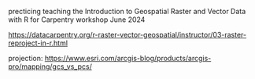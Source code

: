 precticing teaching the Introduction to Geospatial Raster and Vector Data with R for Carpentry workshop June 2024

https://datacarpentry.org/r-raster-vector-geospatial/instructor/03-raster-reproject-in-r.html

projection: https://www.esri.com/arcgis-blog/products/arcgis-pro/mapping/gcs_vs_pcs/
